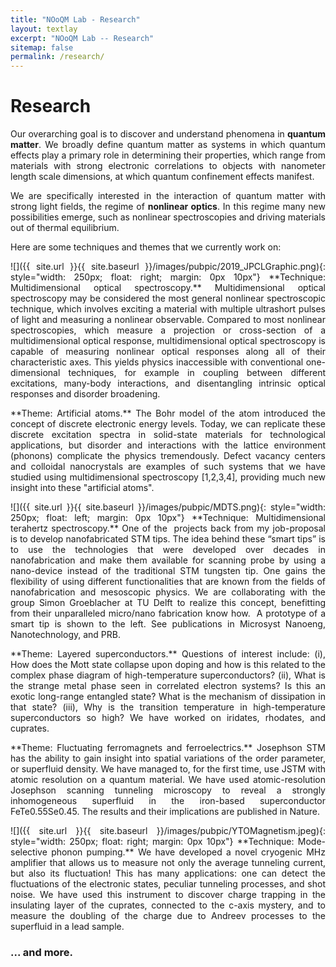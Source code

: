 ```yaml
---
title: "NOoQM Lab - Research"
layout: textlay
excerpt: "NOoQM Lab -- Research"
sitemap: false
permalink: /research/
---
```


# Research

<p align="justify">
Our overarching goal is to discover and understand phenomena in <b>quantum matter</b>. We broadly define quantum matter as systems in which quantum effects play a primary role in determining their properties, which range from materials with strong electronic correlations to objects with nanometer length scale dimensions, at which quantum confinement effects manifest.
</p>

<p align="justify">
We are specifically interested in the interaction of quantum matter with strong light fields, the regime of <b>nonlinear optics</b>. In this regime many new possibilities emerge, such as nonlinear spectroscopies and driving materials out of thermal equilibrium.
</p>

Here are some techniques and themes that we currently work on:


<p align="justify">
![]({{ site.url }}{{ site.baseurl }}/images/pubpic/2019_JPCLGraphic.png){: style="width: 250px; float: right; margin: 0px 10px"}
**Technique: Multidimensional optical spectroscopy.** Multidimensional optical spectroscopy may be considered the most general nonlinear spectroscopic technique, which involves exciting a material with multiple ultrashort pulses of light and measuring a nonlinear observable. Compared to most nonlinear spectroscopies, which measure a projection or cross-section of a multidimensional optical response, multidimensional optical spectroscopy is capable of measuring nonlinear optical responses along all of their characteristic axes. This yields physics inaccessible with conventional one-dimensional techniques, for example in coupling between different excitations, many-body interactions, and disentangling intrinsic optical responses and disorder broadening.
</p>

<p align="justify">
**Theme: Artificial atoms.** The Bohr model of the atom introduced the concept of discrete electronic energy levels. Today, we can replicate these discrete excitation spectra in solid-state materials for technological applications, but disorder and interactions with the lattice environment (phonons) complicate the physics tremendously. Defect vacancy centers and colloidal nanocrystals are examples of such systems that we have studied using multidimensional spectroscopy [1,2,3,4], providing much new insight into these "artificial atoms".
</p>

<p align="justify">
![]({{ site.url }}{{ site.baseurl }}/images/pubpic/MDTS.png){: style="width: 250px; float: left; margin: 0px  10px"}
**Technique: Multidimensional terahertz spectroscopy.** One of the  projects back from my job-proposal is to develop nanofabricated STM tips. The idea behind these “smart tips” is to use the technologies that were developed over decades in nanofabrication and make them available for scanning probe by using a nano-device instead of the traditional STM tungsten tip. One gains the flexibility of using different functionalities that are known from the fields of nanofabrication and mesoscopic physics. We are collaborating with the group Simon Groeblacher at TU Delft to realize this concept, benefitting from their unparalleled micro/nano fabrication know how.  A prototype of a smart tip is shown to the left. See publications in Microsyst Nanoeng, Nanotechnology, and PRB.
</p>

<p align="justify">
**Theme: Layered superconductors.** Questions of interest include: (i), How does the Mott state collapse upon doping and how is this related to the complex phase diagram of high-temperature superconductors? (ii), What is the strange metal phase seen in correlated electron systems? Is this an exotic long-range entangled state? What is the mechanism of dissipation in that state? (iii), Why is the transition temperature in high-temperature superconductors so high? We have worked on iridates, rhodates, and cuprates.
</p>

<p align="justify">
**Theme: Fluctuating ferromagnets and ferroelectrics.** Josephson STM has the ability to gain insight into spatial variations of the order parameter, or superfluid density. We have managed to, for the first time, use JSTM with atomic resolution on a quantum material.
We have used atomic-resolution Josephson scanning tunneling microscopy to reveal a strongly inhomogeneous superfluid in the iron-based superconductor FeTe0.55Se0.45. The results and their implications are published in Nature.
</p>

<p align="justify">
![]({{ site.url }}{{ site.baseurl }}/images/pubpic/YTOMagnetism.jpeg){: style="width: 250px; float: right; margin: 0px 10px"} 
**Technique: Mode-selective phonon pumping.** We have developed a novel cryogenic MHz amplifier that allows us to measure not only the average tunneling current, but also its fluctuation! This has many applications: one can detect the fluctuations of the electronic states, peculiar tunneling processes, and shot noise. We have used this instrument to discover charge trapping in the insulating layer of the cuprates, connected to the c-axis mystery, and to measure the doubling of the charge due to Andreev processes to the superfluid in a lead sample.
</p>

### ... and more.
